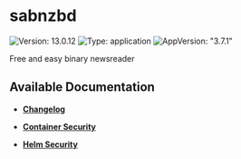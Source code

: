 # sabnzbd

![Version: 13.0.12](https://img.shields.io/badge/Version-13.0.12-informational?style=flat-square) ![Type: application](https://img.shields.io/badge/Type-application-informational?style=flat-square) ![AppVersion: "3.7.1"](https://img.shields.io/badge/AppVersion-"3.7.1"-informational?style=flat-square)

Free and easy binary newsreader

## Available Documentation

- [**Changelog**](CHANGELOG)

- [**Container Security**](container-security)

- [**Helm Security**](helm-security)

